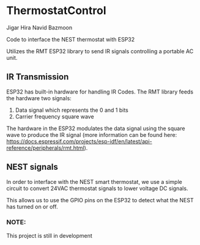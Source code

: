 # ThermostatControl
Jigar Hira
Navid Bazmoon

Code to interface the NEST thermostat with ESP32

Utilizes the RMT ESP32 library to send IR signals controlling a portable AC unit.

## IR Transmission
ESP32 has built-in hardware for handling IR Codes.
The RMT library feeds the hardware two signals:

1)	Data signal which represents the 0 and 1 bits
2)	Carrier frequency square wave

The hardware in the ESP32 modulates the data signal using the square wave to produce the IR signal (more information can be found here: https://docs.espressif.com/projects/esp-idf/en/latest/api-reference/peripherals/rmt.html).

## NEST signals
In order to interface with the NEST smart thermostat, we use a simple circuit to convert 24VAC thermostat signals to lower voltage DC signals.

This allows us to use the GPIO pins on the ESP32 to detect what the NEST has turned on or off.

### NOTE:
This project is still in development


